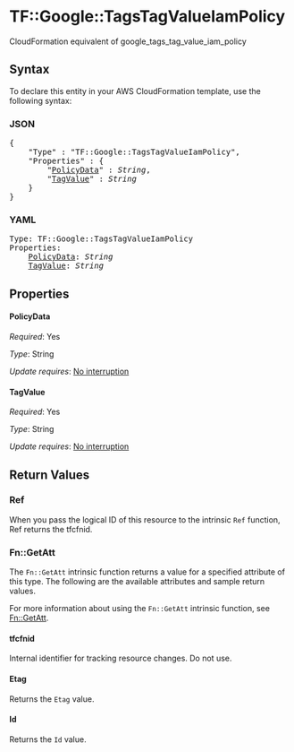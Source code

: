# TF::Google::TagsTagValueIamPolicy

CloudFormation equivalent of google_tags_tag_value_iam_policy

## Syntax

To declare this entity in your AWS CloudFormation template, use the following syntax:

### JSON

<pre>
{
    "Type" : "TF::Google::TagsTagValueIamPolicy",
    "Properties" : {
        "<a href="#policydata" title="PolicyData">PolicyData</a>" : <i>String</i>,
        "<a href="#tagvalue" title="TagValue">TagValue</a>" : <i>String</i>
    }
}
</pre>

### YAML

<pre>
Type: TF::Google::TagsTagValueIamPolicy
Properties:
    <a href="#policydata" title="PolicyData">PolicyData</a>: <i>String</i>
    <a href="#tagvalue" title="TagValue">TagValue</a>: <i>String</i>
</pre>

## Properties

#### PolicyData

_Required_: Yes

_Type_: String

_Update requires_: [No interruption](https://docs.aws.amazon.com/AWSCloudFormation/latest/UserGuide/using-cfn-updating-stacks-update-behaviors.html#update-no-interrupt)

#### TagValue

_Required_: Yes

_Type_: String

_Update requires_: [No interruption](https://docs.aws.amazon.com/AWSCloudFormation/latest/UserGuide/using-cfn-updating-stacks-update-behaviors.html#update-no-interrupt)

## Return Values

### Ref

When you pass the logical ID of this resource to the intrinsic `Ref` function, Ref returns the tfcfnid.

### Fn::GetAtt

The `Fn::GetAtt` intrinsic function returns a value for a specified attribute of this type. The following are the available attributes and sample return values.

For more information about using the `Fn::GetAtt` intrinsic function, see [Fn::GetAtt](https://docs.aws.amazon.com/AWSCloudFormation/latest/UserGuide/intrinsic-function-reference-getatt.html).

#### tfcfnid

Internal identifier for tracking resource changes. Do not use.

#### Etag

Returns the <code>Etag</code> value.

#### Id

Returns the <code>Id</code> value.

